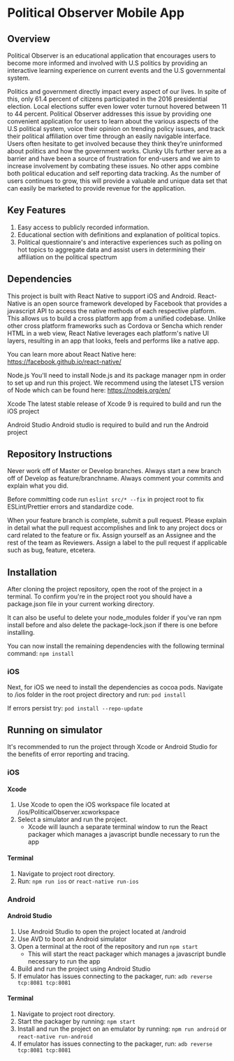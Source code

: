# Political Observer Mobile App

## Overview

Political Observer is an educational application that encourages users to become 
more informed and involved with U.S politics by providing an interactive learning 
experience on current events and the U.S governmental system. 

Politics and government directly impact every aspect of our lives. 
In spite of this, only 61.4 percent of citizens participated in the 2016 
presidential election. Local elections suffer even lower voter turnout hovered 
between 11 to 44 percent. Political Observer addresses this issue by providing 
one convenient application for users to learn about the various aspects of the 
U.S political system, voice their opinion on trending policy issues, and track 
their political affiliation over time through an easily navigable interface. 
Users often hesitate to get involved because they think they’re uninformed about 
politics and how the government works. Clunky UIs further serve as a barrier and 
have been a source of frustration for end-users and we aim to increase involvement 
by combating these issues. No other apps combine both political education and 
self reporting data tracking. As the number of users continues to grow, this will 
provide a valuable and unique data set that can easily be marketed to provide 
revenue for the application.

## Key Features

1. Easy access to publicly recorded information.
2. Educational section with definitions and explanation of political topics.
3. Political questionnaire's and interactive experiences such as polling on hot
topics to aggregate data and assist users in determining their affiliation on the 
political spectrum


## Dependencies

This project is built with React Native to support iOS and Android. 
React-Native is an open source framework developed by Facebook that provides a 
javascript API to access the native methods of each respective platform. 
This allows us to build a cross platform app from a unified codebase. 
Unlike other cross platform frameworks such as Cordova or Sencha which render 
HTML in a web view, React Native leverages each platform's native UI layers, 
resulting in an app that looks, feels and performs like a native app.

You can learn more about React Native here: 
https://facebook.github.io/react-native/

Node.js
You'll need to install Node.js and its package manager npm in order to set up 
and run this project. We recommend using the lateset LTS version of Node which 
can be found here: https://nodejs.org/en/

Xcode
The latest stable release of Xcode 9 is required to build and run the iOS project

Android Studio
Android studio is required to build and run the Android project

## Repository Instructions
Never work off of Master or Develop branches.
Always start a new branch off of Develop as feature/branchname.
Always comment your commits and explain what you did.

Before committing code run `eslint src/* --fix` in project root 
to fix ESLint/Prettier errors and standardize code.

When your feature branch is complete, submit a pull request.
Please explain in detail what the pull request accomplishes and link to any
project docs or card related to the feature or fix.
Assign yourself as an Assignee and the rest of the team as Reviewers.
Assign a label to the pull request if applicable such as bug, feature, etcetera.


## Installation

After cloning the project repository, open the root of the project in a
terminal. To confirm you're in the project root you should have a package.json
file in your current working directory.

It can also be useful to delete your node_modules folder if you've ran npm install 
before and also delete the package-lock.json if there is one before installing.

You can now install the remaining dependencies with the following terminal 
command: `npm install`

### iOS

Next, for iOS we need to install the dependencies as cocoa pods.
Navigate to /ios folder in the root project directory and run: `pod install` 

If errors persist try: `pod install --repo-update`

## Running on simulator

It's recommended to run the project through Xcode or Android Studio for the benefits of error reporting and tracing.

### iOS

#### Xcode

1.  Use Xcode to open the iOS workspace file located at /ios/PoliticalObserver.xcworkspace
2.  Select a simulator and run the project.
    - Xcode will launch a separate terminal window to run the React packager
      which manages a javascript bundle necessary to run the app
      
#### Terminal
1. Navigate to project root directory.
2. Run: `npm run ios` or `react-native run-ios`

### Android

#### Android Studio

1.  Use Android Studio to open the project located at /android
2.  Use AVD to boot an Android simulator
3.  Open a terminal at the root of the repository and run `npm start`
    - This will start the react packager which manages a javascript bundle
      necessary to run the app
4.  Build and run the project using Android Studio
5. If emulator has issues connecting to the packager, run: `adb reverse tcp:8081 tcp:8081`

#### Terminal
1. Navigate to project root directory.
2. Start the packager by running: `npm start`
3. Install and run the project on an emulator by running: 
`npm run android` or `react-native run-android`
4. If emulator has issues connecting to the packager, run: `adb reverse tcp:8081 tcp:8081`
